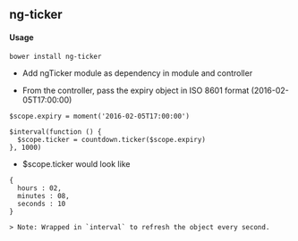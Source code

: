 ## ng-ticker

#### Usage

```
bower install ng-ticker
```

- Add ngTicker module as dependency in module and controller

- From the controller, pass the expiry object in ISO 8601 format (2016-02-05T17:00:00)

```
$scope.expiry = moment('2016-02-05T17:00:00')

$interval(function () {
  $scope.ticker = countdown.ticker($scope.expiry)
}, 1000)
```

- $scope.ticker would look like

```
{
  hours : 02,
  minutes : 08,
  seconds : 10
}

> Note: Wrapped in `interval` to refresh the object every second.
